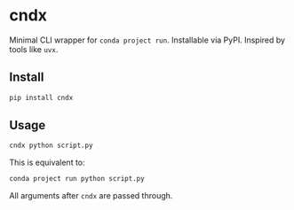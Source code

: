 # cndx

Minimal CLI wrapper for `conda project run`. Installable via PyPI. Inspired by tools like `uvx`.

## Install

```bash
pip install cndx
```

## Usage

```bash
cndx python script.py
```

This is equivalent to:

```bash
conda project run python script.py
```

All arguments after `cndx` are passed through.
